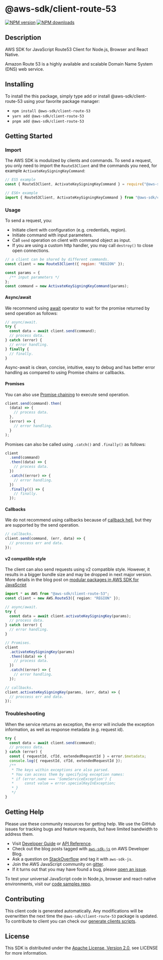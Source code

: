 # @aws-sdk/client-route-53

[![NPM version](https://img.shields.io/npm/v/@aws-sdk/client-route-53/latest.svg)](https://www.npmjs.com/package/@aws-sdk/client-route-53)
[![NPM downloads](https://img.shields.io/npm/dm/@aws-sdk/client-route-53.svg)](https://www.npmjs.com/package/@aws-sdk/client-route-53)

## Description

AWS SDK for JavaScript Route53 Client for Node.js, Browser and React Native.

<p>Amazon Route 53 is a highly available and scalable Domain Name System (DNS) web service.</p>

## Installing

To install the this package, simply type add or install @aws-sdk/client-route-53
using your favorite package manager:

- `npm install @aws-sdk/client-route-53`
- `yarn add @aws-sdk/client-route-53`
- `pnpm add @aws-sdk/client-route-53`

## Getting Started

### Import

The AWS SDK is modulized by clients and commands.
To send a request, you only need to import the `Route53Client` and
the commands you need, for example `ActivateKeySigningKeyCommand`:

```js
// ES5 example
const { Route53Client, ActivateKeySigningKeyCommand } = require("@aws-sdk/client-route-53");
```

```ts
// ES6+ example
import { Route53Client, ActivateKeySigningKeyCommand } from "@aws-sdk/client-route-53";
```

### Usage

To send a request, you:

- Initiate client with configuration (e.g. credentials, region).
- Initiate command with input parameters.
- Call `send` operation on client with command object as input.
- If you are using a custom http handler, you may call `destroy()` to close open connections.

```js
// a client can be shared by different commands.
const client = new Route53Client({ region: "REGION" });

const params = {
  /** input parameters */
};
const command = new ActivateKeySigningKeyCommand(params);
```

#### Async/await

We recommend using [await](https://developer.mozilla.org/en-US/docs/Web/JavaScript/Reference/Operators/await)
operator to wait for the promise returned by send operation as follows:

```js
// async/await.
try {
  const data = await client.send(command);
  // process data.
} catch (error) {
  // error handling.
} finally {
  // finally.
}
```

Async-await is clean, concise, intuitive, easy to debug and has better error handling
as compared to using Promise chains or callbacks.

#### Promises

You can also use [Promise chaining](https://developer.mozilla.org/en-US/docs/Web/JavaScript/Guide/Using_promises#chaining)
to execute send operation.

```js
client.send(command).then(
  (data) => {
    // process data.
  },
  (error) => {
    // error handling.
  }
);
```

Promises can also be called using `.catch()` and `.finally()` as follows:

```js
client
  .send(command)
  .then((data) => {
    // process data.
  })
  .catch((error) => {
    // error handling.
  })
  .finally(() => {
    // finally.
  });
```

#### Callbacks

We do not recommend using callbacks because of [callback hell](http://callbackhell.com/),
but they are supported by the send operation.

```js
// callbacks.
client.send(command, (err, data) => {
  // proccess err and data.
});
```

#### v2 compatible style

The client can also send requests using v2 compatible style.
However, it results in a bigger bundle size and may be dropped in next major version. More details in the blog post
on [modular packages in AWS SDK for JavaScript](https://aws.amazon.com/blogs/developer/modular-packages-in-aws-sdk-for-javascript/)

```ts
import * as AWS from "@aws-sdk/client-route-53";
const client = new AWS.Route53({ region: "REGION" });

// async/await.
try {
  const data = await client.activateKeySigningKey(params);
  // process data.
} catch (error) {
  // error handling.
}

// Promises.
client
  .activateKeySigningKey(params)
  .then((data) => {
    // process data.
  })
  .catch((error) => {
    // error handling.
  });

// callbacks.
client.activateKeySigningKey(params, (err, data) => {
  // proccess err and data.
});
```

### Troubleshooting

When the service returns an exception, the error will include the exception information,
as well as response metadata (e.g. request id).

```js
try {
  const data = await client.send(command);
  // process data.
} catch (error) {
  const { requestId, cfId, extendedRequestId } = error.$metadata;
  console.log({ requestId, cfId, extendedRequestId });
  /**
   * The keys within exceptions are also parsed.
   * You can access them by specifying exception names:
   * if (error.name === 'SomeServiceException') {
   *     const value = error.specialKeyInException;
   * }
   */
}
```

## Getting Help

Please use these community resources for getting help.
We use the GitHub issues for tracking bugs and feature requests, but have limited bandwidth to address them.

- Visit [Developer Guide](https://docs.aws.amazon.com/sdk-for-javascript/v3/developer-guide/welcome.html)
  or [API Reference](https://docs.aws.amazon.com/AWSJavaScriptSDK/v3/latest/index.html).
- Check out the blog posts tagged with [`aws-sdk-js`](https://aws.amazon.com/blogs/developer/tag/aws-sdk-js/)
  on AWS Developer Blog.
- Ask a question on [StackOverflow](https://stackoverflow.com/questions/tagged/aws-sdk-js) and tag it with `aws-sdk-js`.
- Join the AWS JavaScript community on [gitter](https://gitter.im/aws/aws-sdk-js-v3).
- If it turns out that you may have found a bug, please [open an issue](https://github.com/aws/aws-sdk-js-v3/issues/new/choose).

To test your universal JavaScript code in Node.js, browser and react-native environments,
visit our [code samples repo](https://github.com/aws-samples/aws-sdk-js-tests).

## Contributing

This client code is generated automatically. Any modifications will be overwritten the next time the `@aws-sdk/client-route-53` package is updated.
To contribute to client you can check our [generate clients scripts](https://github.com/aws/aws-sdk-js-v3/tree/main/scripts/generate-clients).

## License

This SDK is distributed under the
[Apache License, Version 2.0](http://www.apache.org/licenses/LICENSE-2.0),
see LICENSE for more information.
